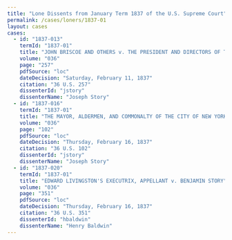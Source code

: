 ```yaml
---
title: "Lone Dissents from January Term 1837 of the U.S. Supreme Court"
permalink: /cases/loners/1837-01
layout: cases
cases:
  - id: "1837-013"
    termId: "1837-01"
    title: "JOHN BRISCOE AND OTHERS v. THE PRESIDENT AND DIRECTORS OF THE BANK OF THE COMMONWEALTH OF KENTUCKY"
    volume: "036"
    page: "257"
    pdfSource: "loc"
    dateDecision: "Saturday, February 11, 1837"
    citation: "36 U.S. 257"
    dissenterId: "jstory"
    dissenterName: "Joseph Story"
  - id: "1837-016"
    termId: "1837-01"
    title: "THE MAYOR, ALDERMEN, AND COMMONALTY OF THE CITY OF NEW YORK, PLAINTIFFS v. GEORGE MILN"
    volume: "036"
    page: "102"
    pdfSource: "loc"
    dateDecision: "Thursday, February 16, 1837"
    citation: "36 U.S. 102"
    dissenterId: "jstory"
    dissenterName: "Joseph Story"
  - id: "1837-020"
    termId: "1837-01"
    title: "EDWARD LIVINGSTON'S EXECUTRIX, APPELLANT v. BENJAMIN STORY"
    volume: "036"
    page: "351"
    pdfSource: "loc"
    dateDecision: "Thursday, February 16, 1837"
    citation: "36 U.S. 351"
    dissenterId: "hbaldwin"
    dissenterName: "Henry Baldwin"
---
```

